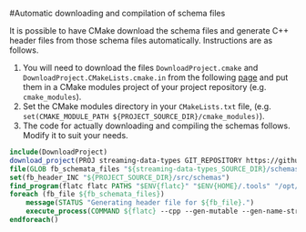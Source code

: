 #Automatic downloading and compilation of schema files

It is possible to have CMake download the schema files and generate C++ header files from those schema files automatically. Instructions are as follows.

1. You will need to download the files `DownloadProject.cmake` and `DownloadProject.CMakeLists.cmake.in` from the following [page](https://gist.github.com/SkyToGround/b458ecbef74e11c880a4774058c6f560) and put them in a CMake modules project of your project repository (e.g. `cmake_modules`).
2. Set the CMake modules directory in your `CMakeLists.txt` file, (e.g. `set(CMAKE_MODULE_PATH ${PROJECT_SOURCE_DIR}/cmake_modules)`).
3. The code for actually downloading and compiling the schemas follows. Modify it to suit your needs.

```CMake
include(DownloadProject)
download_project(PROJ streaming-data-types GIT_REPOSITORY https://github.com/ess-dmsc/streaming-data-types.git GIT_TAG master)
file(GLOB fb_schemata_files "${streaming-data-types_SOURCE_DIR}/schemas/*.fbs")
set(fb_header_INC "${PROJECT_SOURCE_DIR}/src/schemas")
find_program(flatc flatc PATHS "$ENV{flatc}" "$ENV{HOME}/.tools" "/opt/local/flatbuffers")
foreach (fb_file ${fb_schemata_files})
	message(STATUS "Generating header file for ${fb_file}.")
	execute_process(COMMAND ${flatc} --cpp --gen-mutable --gen-name-strings --scoped-enums -o ${fb_header_INC} ${fb_file})
endforeach()
```
